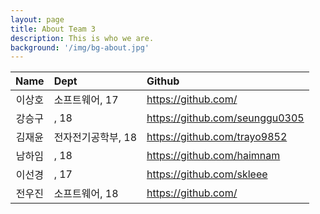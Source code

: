 ```yaml
---
layout: page
title: About Team 3
description: This is who we are.
background: '/img/bg-about.jpg'
---
```


| Name | Dept | Github |
| :------: | :------ | :-------- |
| 이상호 | 소프트웨어, 17 | https://github.com/ |
| 강승구 | , 18 | https://github.com/seunggu0305 |
| 김재윤 | 전자전기공학부, 18 | https://github.com/trayo9852 |
| 남하임 | , 18 | https://github.com/haimnam |
| 이선경 | , 17 | https://github.com/skleee |
| 전우진 | 소프트웨어, 18 | https://github.com/ |